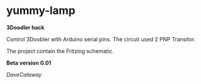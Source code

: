 # yummy-lamp
**3Doodler hack**

Control 3Doobler with Arduino serial pins. 
The circuit used 2 PNP Transitor.

The project contain the Fritzing schematic.

**Beta version 0.01**

*DaveCalaway*
